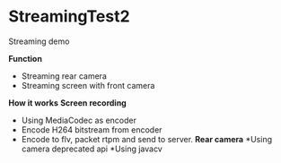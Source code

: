 # StreamingTest2
Streaming demo

**Function**
* Streaming rear camera
* Streaming screen with front camera

**How it works**
**Screen recording**
* Using MediaCodec as encoder
* Encode H264 bitstream from encoder
* Encode to flv, packet rtpm and send to server.
**Rear camera**
*Using camera deprecated api
*Using javacv
